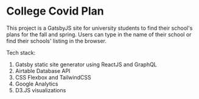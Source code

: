# College Covid Plan

This project is a GatsbyJS site for university students to find their school's plans for the fall and spring. Users can type in the name of their school or find their schools' listing in the browser.

Tech stack:
1. Gatsby static site generator using ReactJS and GraphQL
1. Airtable Database API
1. CSS Flexbox and TailwindCSS
1. Google Analytics
1. D3.JS visualizations
